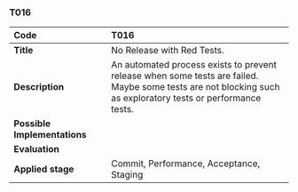 ### T016

|**Code**           | **T016** |
| :--               | :--      |
|**Title**          | No Release with Red Tests.|
|**Description**    | An automated process exists to prevent release when some tests are failed. <br> Maybe some tests are not blocking such as exploratory tests or performance tests.|
|**Possible Implementations** | |
|**Evaluation**     | |
|**Applied stage**  | Commit, Performance, Acceptance, Staging |
